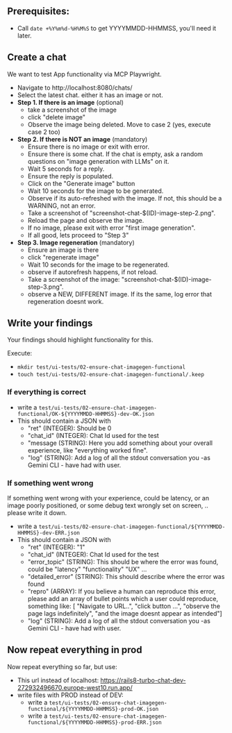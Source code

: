 ## Prerequisites:

* Call `date +%Y%m%d-%H%M%S` to get YYYYMMDD-HHMMSS, you'll need it later.

## Create a chat

We want to test App functionality via MCP Playwright.

* Navigate to http://localhost:8080/chats/
* Select the latest chat. either it has an image or not.
* **Step 1. If there is an image** (optional)
  * take a screenshot of the image
  * click "delete image"
  * Observe the image being deleted. Move to case 2 (yes, execute case 2 too)
* **Step 2. If there is NOT an image** (mandatory)
  * Ensure there is no image or exit with error.
  * Ensure there is some chat. If the chat is empty, ask a random questions on "image generation with LLMs" on it.
  * Wait 5 seconds for a reply.
  * Ensure the reply is populated.
  * Click on the "Generate image" button
  * Wait 10 seconds for the image to be generated.
  * Observe if its auto-refreshed with the image. If not, this should be a WARNING, not an error.
  * Take a screenshot of "screenshot-chat-$(ID)-image-step-2.png".
  * Reload the page and observe the image.
  * If no image, please exit with error "first image generation".
  * If all good, lets proceed to "Step 3"
* **Step 3. Image regeneration** (mandatory)
  * Ensure an image is there
  * click "regenerate image"
  * Wait 10 seconds for the image to be regenerated.
  * observe if autorefresh happens, if not reload.
  * Take a screenshot of the image: "screenshot-chat-$(ID)-image-step-3.png".
  * observe a NEW, DIFFERENT image. If its the same, log error that regeneration doesnt work.

## Write your findings

Your findings should highlight functionality for this.

Execute:

* `mkdir test/ui-tests/02-ensure-chat-imagegen-functional`
* `touch test/ui-tests/02-ensure-chat-imagegen-functional/.keep`

### If everything is correct

* write a `test/ui-tests/02-ensure-chat-imagegen-functional/OK-${YYYYMMDD-HHMMSS}-dev-OK.json`
* This should contain a JSON with
  * "ret" (INTEGER): Should be 0
  * "chat_id" (INTEGER): Chat Id used for the test
  * "message (STRING): Here you add something about your overall experience, like "everything worked fine".
  * "log" (STRING): Add a log of all the stdout conversation you -as Gemini CLI - have had with user.

### If something went wrong

If something went wrong with your experience, could be latency, or an image poorly positioned, or some debug text wrongly set on screen, ..
please write it down.

* write a `test/ui-tests/02-ensure-chat-imagegen-functional/${YYYYMMDD-HHMMSS}-dev-ERR.json`
* This should contain a JSON with
  * "ret" (INTEGER): "1"
  * "chat_id" (INTEGER): Chat Id used for the test
  * "error_topic" (STRING): This should be where the error was found, could be "latency" "functionality" "UX" ...
  * "detailed_error" (STRING): This should describe where the error was found
  * "repro" (ARRAY): If you believe a human can reproduce this error, please add an array of bullet points which a user could reproduce, something like:
    [ "Navigate to URL..", "click button ...", "observe the page lags indefinitely", "and the image doesnt appear as intended"]
  * "log" (STRING): Add a log of all the stdout conversation you -as Gemini CLI - have had with user.



## Now repeat everything in prod

Now repeat everything so far, but use:

* This url instead of localhost: https://rails8-turbo-chat-dev-272932496670.europe-west10.run.app/
* write files with PROD instead of DEV:
  * write a `test/ui-tests/02-ensure-chat-imagegen-functional/${YYYYMMDD-HHMMSS}-prod-OK.json`
  * write a `test/ui-tests/02-ensure-chat-imagegen-functional/${YYYYMMDD-HHMMSS}-prod-ERR.json`
